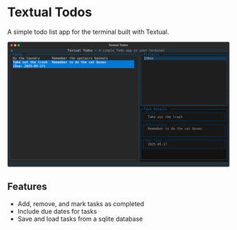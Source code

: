 # Textual Todos

A simple todo list app for the terminal built with Textual.

![screenshot](./screenshot-1.svg)

## Features

- Add, remove, and mark tasks as completed
- Include due dates for tasks
- Save and load tasks from a sqlite database
